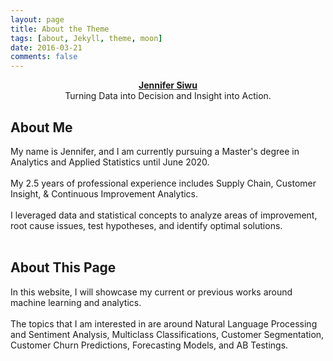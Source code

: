 ```yaml
---
layout: page
title: About the Theme
tags: [about, Jekyll, theme, moon]
date: 2016-03-21
comments: false
---
```

    
<center><a href="https://jsiwu94.github.io"><b>Jennifer Siwu</b><br>
    </a>Turning Data into Decision and Insight into Action.</center>

## About Me

My name is Jennifer, and I am currently pursuing a Master's degree in Analytics and Applied Statistics until June 2020.
<br>
<br>
My 2.5 years of professional experience includes Supply Chain, Customer Insight, & Continuous Improvement Analytics.
<br>
<br>
I leveraged data and statistical concepts to analyze areas of improvement, root cause issues, test hypotheses, and identify optimal solutions.
<br>
<br>

## About This Page

In this website, I will showcase my current or previous works around machine learning and analytics. 
<br>
<br>
The topics that I am interested in are around Natural Language Processing and Sentiment Analysis, Multiclass Classifications, Customer Segmentation, Customer Churn Predictions, Forecasting Models, and AB Testings.


